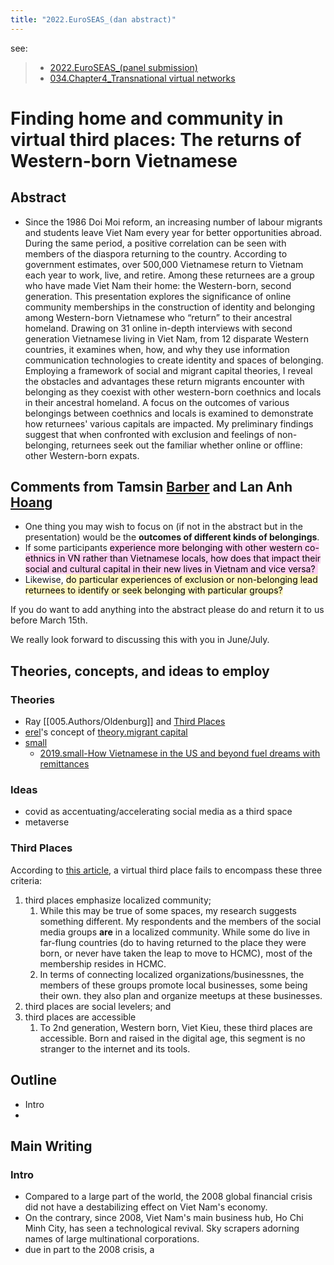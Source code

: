 ```yaml
---
title: "2022.EuroSEAS_(dan abstract)"
---
```


see: 
> - [2022.EuroSEAS_(panel submission)](_Spaces/work/Conferences/2022.EuroSEAS_(panel%20submission).md)
> - [034.Chapter4_Transnational virtual networks](000.Chapters/034.Chapter4_Transnational%20virtual%20networks.md)

# **Finding home and community in virtual third places: The returns of Western-born Vietnamese**  

## Abstract
- Since the 1986 Doi Moi reform, an increasing number of labour migrants and students leave Viet Nam every year for better opportunities abroad. During the same period, a positive correlation can be seen with members of the diaspora returning to the country. According to government estimates, over 500,000 Vietnamese return to Vietnam each year to work, live, and retire. Among these returnees are a group who have made Viet Nam their home: the Western-born, second generation. This presentation explores the significance of online community memberships in the construction of identity and belonging among Western-born Vietnamese who “return” to their ancestral homeland. Drawing on 31 online in-depth interviews with second generation Vietnamese living in Viet Nam, from 12 disparate Western countries, it examines when, how, and why they use information communication technologies to create identity and spaces of belonging. Employing a framework of social and migrant capital theories, I reveal the obstacles and advantages these return migrants encounter with belonging as they coexist with other western-born coethnics and locals in their ancestral homeland. A focus on the outcomes of various belongings between coethnics and locals is examined to demonstrate how returnees' various capitals are impacted. My preliminary findings suggest that when confronted with exclusion and feelings of non-belonging, returnees seek out the familiar whether online or offline: other Western-born expats.


## Comments from Tamsin [Barber](005.Authors/Barber.md) and Lan Anh [Hoang](005.Authors/Hoang.md)
- One thing you may wish to focus on (if not in the abstract but in the presentation) would be the **outcomes of different kinds of belongings**.  
- If some participants <mark style="background: #FFB8EBA6;">experience more belonging with other western co-ethnics in VN rather than Vietnamese locals, how does that impact their social and cultural capital in their new lives in Vietnam and vice versa?  </mark> 
- Likewise, <mark style="background: #FFF3A3A6;">do particular experiences of exclusion or non-belonging lead returnees to identify or seek belonging with particular groups?  </mark> 
  
If you do want to add anything into the abstract please do and return it to us before March 15th.  
  
We really look forward to discussing this with you in June/July.

## Theories, concepts, and ideas to employ
### Theories
- Ray [[005.Authors/Oldenburg]] and [Third Places](_Spaces/work/Conferences/2022.EuroSEAS_(dan%20presentation).md#Third%20Places)
- [erel](005.Authors/erel.md)'s concept of [theory.migrant capital](008.Theories%20and%20Concepts/theory.migrant%20capital.md)
- [small](005.Authors/small.md)
	- [2019.small-How Vietnamese in the US and beyond fuel dreams with remittances](002.Literature%20Notes/2019.small-How%20Vietnamese%20in%20the%20US%20and%20beyond%20fuel%20dreams%20with%20remittances.md)
### Ideas
- covid as accentuating/accelerating social media as a third space
- metaverse

### Third Places
According to [this article](https://journals.sagepub.com/doi/abs/10.1177/1461444806061953), a virtual third place fails to encompass these three criteria: 
1. third places emphasize localized community;
	1. While this may be true of some spaces, my research suggests something different. My respondents and the members of the social media groups **are** in a localized community. While some do live in far-flung countries (do to having returned to the place they were born, or never have taken the leap to move to HCMC), most of the membership resides in HCMC. 
	2. In terms of connecting localized organizations/businessnes, the members of these groups promote local businesses, some being their own. they also plan and organize meetups at these businesses.
2. third places are social levelers; and
3. third places are accessible
	1. To 2nd generation, Western born, Viet Kieu, these third places are accessible. Born and raised in the digital age, this segment is no stranger to the internet and its tools.  

## Outline
- Intro
- 

## Main Writing
### Intro
- Compared to a large part of the world, the 2008 global financial crisis did not have a destabilizing effect on Viet Nam's economy. 
- On the contrary, since 2008, Viet Nam's main business hub, Ho Chi Minh City, has seen a technological revival. Sky scrapers adorning names of large multinational corporations.
- due in part to the 2008 crisis, a 